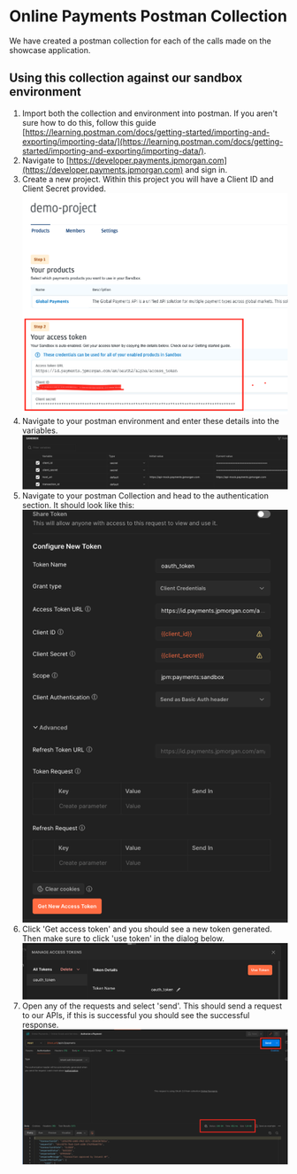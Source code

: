 # Online Payments Postman Collection

We have created a postman collection for each of the calls made on the showcase application.

## Using this collection against our sandbox environment

1. Import both the collection and environment into postman. If you aren't sure how to do this, follow this guide [https://learning.postman.com/docs/getting-started/importing-and-exporting/importing-data/](https://learning.postman.com/docs/getting-started/importing-and-exporting/importing-data/).
2. Navigate to [https://developer.payments.jpmorgan.com](https://developer.payments.jpmorgan.com) and sign in.
3. Create a new project.
   Within this project you will have a Client ID and Client Secret provided.
   ![Token details screen on developer](./tokenDetails.png)
4. Navigate to your postman environment and enter these details into the variables.
   ![Postman sandbox environment](./postmanDetails.png)
5. Navigate to your postman Collection and head to the authentication section.
   It should look like this:
   ![Postman authentication section](./postmanAuth.png)
6. Click 'Get access token' and you should see a new token generated. Then make sure to click 'use token' in the dialog below.
   ![Use access token](./accessToken.png)
7. Open any of the requests and select 'send'.
   This should send a request to our APIs, if this is successful you should see the successful response.
   ![Sending the request](./request.png)
